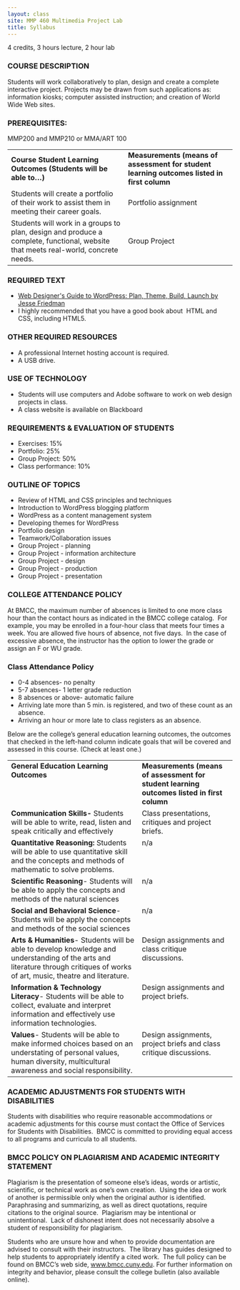 ```yaml
---
layout: class
site: MMP 460 Multimedia Project Lab
title: Syllabus
---
```

4 credits, 3 hours lecture, 2 hour lab
<h3>COURSE DESCRIPTION</h3>
Students will work collaboratively to plan, design and create a complete interactive project. Projects may be drawn from such applications as: information kiosks; computer assisted instruction; and creation of World Wide Web sites.
<h3>PREREQUISITES:</h3>
MMP200 and MMP210 or MMA/ART 100
<table border="0" cellspacing="0" cellpadding="0">
<tbody>
<tr>
<td><strong>Course Student Learning Outcomes (Students will be able to…)</strong></td>
<td><strong>Measurements (means of assessment for student learning outcomes listed in first column</strong></td>
</tr>
<tr>
<td>Students will create a portfolio of their work to assist them in meeting their career goals.</td>
<td>Portfolio assignment</td>
</tr>
<tr>
<td>Students will work in a groups to plan, design and produce a complete, functional, website that meets real-world, concrete needs.</td>
<td>Group Project</td>
</tr>
</tbody>
</table>
<h3>REQUIRED TEXT</h3>
<ul>
 	<li><a href="http://www.amazon.com/Web-Designers-Guide-WordPress-Launch/dp/0321832817/ref=sr_1_1?ie=UTF8&amp;qid=1359045340&amp;sr=8-1&amp;keywords=web+designer+guide+to+wordpress">Web Designer's Guide to WordPress: Plan, Theme, Build, Launch by Jesse Friedman</a></li>
 	<li>I highly recommended that you have a good book about  HTML and CSS, including HTML5.</li>
</ul>
<h3>OTHER REQUIRED RESOURCES</h3>
<ul>
 	<li>A professional Internet hosting account is required.</li>
 	<li>A USB drive.</li>
</ul>
<h3>USE OF TECHNOLOGY</h3>
<ul type="disc">
 	<li>Students will use computers and Adobe software to work on web design projects in class.</li>
 	<li>A class website is available on Blackboard</li>
</ul>
<h3>REQUIREMENTS &amp; EVALUATION OF STUDENTS</h3>
<ul>
 	<li>Exercises: 15%</li>
 	<li>Portfolio: 25%</li>
 	<li>Group Project: 50%</li>
 	<li>Class performance: 10%</li>
</ul>
<h3>OUTLINE OF TOPICS</h3>
<ul>
 	<li>Review of HTML and CSS principles and techniques</li>
 	<li>Introduction to WordPress blogging platform</li>
 	<li>WordPress as a content management system</li>
 	<li>Developing themes for WordPress</li>
 	<li>Portfolio design</li>
 	<li>Teamwork/Collaboration issues</li>
 	<li>Group Project - planning</li>
 	<li>Group Project - information architecture</li>
 	<li>Group Project - design</li>
 	<li>Group Project - production</li>
 	<li>Group Project - presentation</li>
</ul>
<h3 id="attendance">COLLEGE ATTENDANCE POLICY</h3>
At BMCC, the maximum number of absences is limited to one more class hour than the contact hours as indicated in the BMCC college catalog.  For example, you may be enrolled in a four-hour class that meets four times a week. You are allowed five hours of absence, not five days.  In the case of excessive absence, the instructor has the option to lower the grade or assign an F or WU grade.

<h3>Class Attendance Policy</h3>
<ul>
<li>0-4 absences- no penalty</li>
<li>5-7 absences- 1 letter grade reduction</li>
<li>8 absences or above- automatic failure</li>
<li>Arriving late more than 5 min. is registered, and two of these count as an absence.</li>
<li>Arriving an hour or more late to class registers as an absence.</li>
</ul>
Below are the college’s general education learning outcomes, the outcomes that checked in the left-hand column indicate goals that will be covered and assessed in this course. (Check at least one.)
<table border="0" cellspacing="0" cellpadding="0">
<tbody>
<tr>
<td valign="top"><strong>General Education Learning Outcomes</strong></td>
<td valign="top"><strong>Measurements (means of assessment for student learning outcomes listed in first column</strong></td>
</tr>
<tr>
<td valign="top"><strong>Communication Skills- </strong>Students will be able to write, read, listen and speak critically and effectively</td>
<td valign="top">Class presentations, critiques and project briefs.</td>
</tr>
<tr>
<td valign="top"><strong>Quantitative Reasoning:</strong> Students will be able to use quantitative skill and the concepts and methods of mathematic to solve problems.</td>
<td valign="top">n/a</td>
</tr>
<tr>
<td valign="top"><strong>Scientific Reasoning</strong>- Students will be able to apply the concepts and methods of the natural sciences</td>
<td valign="top">n/a</td>
</tr>
<tr>
<td valign="top"><strong>Social and Behavioral Science</strong>- Students will be apply the concepts and methods of the social sciences</td>
<td valign="top">n/a</td>
</tr>
<tr>
<td valign="top"><strong>Arts &amp; Humanities</strong>- Students will be able to develop knowledge and understanding of the arts and literature through critiques of works of art, music, theatre and literature.</td>
<td valign="top">Design assignments and class critique discussions.</td>
</tr>
<tr>
<td valign="top"><strong>Information &amp; Technology Literacy</strong>- Students will be able to collect, evaluate and interpret information and effectively use information technologies.</td>
<td valign="top">Design assignments and project briefs.</td>
</tr>
<tr>
<td valign="top"><strong>Values</strong>- Students will be able to make informed choices based on an understating of personal values, human diversity, multicultural awareness and social responsibility.</td>
<td valign="top">Design assignments, project briefs and class critique discussions.</td>
</tr>
</tbody>
</table>

<h3>ACADEMIC ADJUSTMENTS FOR STUDENTS WITH DISABILITIES</h3>
Students with disabilities who require reasonable accommodations or academic adjustments for this course must contact the Office of Services for Students with Disabilities.  BMCC is committed to providing equal access to all programs and curricula to all students.
<h3>BMCC POLICY ON PLAGIARISM AND ACADEMIC INTEGRITY STATEMENT</h3>
Plagiarism is the presentation of someone else’s ideas, words or artistic, scientific, or technical work as one’s own creation.  Using the idea or work of another is permissible only when the original author is identified.  Paraphrasing and summarizing, as well as direct quotations, require citations to the original source.  Plagiarism may be intentional or unintentional.  Lack of dishonest intent does not necessarily absolve a student of responsibility for plagiarism.

Students who are unsure how and when to provide documentation are advised to consult with their instructors.  The library has guides designed to help students to appropriately identify a cited work.  The full policy can be found on BMCC’s web side, www.bmcc.cuny.edu. For further information on integrity and behavior, please consult the college bulletin (also available online).

